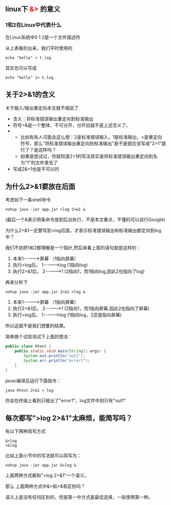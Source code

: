 ## linux下 <font color='red'>&></font> 的意义



### 1和2在Linux中代表什么

在Linux系统中0 1 2是一个文件描述符



从上表看的出来，我们平时使用的

```shell
echo "hello" > t.log 
```

其实也可以写成

```shell
echo "hello" 1> t.log
```

## 关于2>&1的含义

关于输入/输出重定向本文就不细说了

- 含义：将标准错误输出重定向到标准输出
- 符号>&是一个整体，不可分开，分开后就不是上述含义了。
- - 比如有些人可能会这么想：2是标准错误输入，1是标准输出，>是重定向符号，那么"将标准错误输出重定向到标准输出"是不是就应该写成"2>1"就行了？是这样吗？
  - 如果是尝试过，你就知道2>1的写法其实是将标准错误输出重定向到名为"1"的文件里去了
- 写成2&>1也是不可以的

## 为什么2>&1要放在后面

考虑如下一条shell命令

```shell
nohup java -jar app.jar >log 2>&1 &
```

(最后一个&表示把条命令放到后台执行，不是本文重点，不懂的可以自行Google)

为什么2>&1一定要写到>log后面，才表示标准错误输出和标准输出都定向到log中？

我们不妨把1和2都理解是一个指针,然后来看上面的语句就是这样的：

1. 本来1----->屏幕 （1指向屏幕）
2. 执行>log后， 1----->log (1指向log)
3. 执行2>&1后， 2----->1 (2指向1，而1指向log,因此2也指向了log)

再来分析下

```shell
nohup java -jar app.jar 2>&1 >log &
```

1. 本来1----->屏幕 （1指向屏幕）
2. 执行2>&1后， 2----->1 (2指向1，而1指向屏幕,因此2也指向了屏幕)
3. 执行>log后， 1----->log (1指向log，2还是指向屏幕)

所以这就不是我们想要的结果。

简单做个试验测试下上面的想法：

```java
public class Htest {
    public static void main(String[] args) {
        System.out.println("out1");
        System.err.println("error1");
    }
}
```

javac编译后运行下面指令：

```
java Htest 2>&1 > log
```

你会在终端上看到只输出了"error1"，log文件中则只有"out1"

## 每次都写">log 2>&1"太麻烦，能简写吗？

有以下两种简写方式

```shell
&>log
>&log
```

比如上面小节中的写法就可以简写为：

```shell
nohup java -jar app.jar &>log &
```

上面两种方式都和">log 2>&1"一个语义。

那么 上面两种方式中&>和>&有区别吗？

语义上是没有任何区别的，但是第一中方式是最佳选择，一般使用第一种。